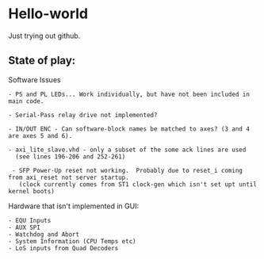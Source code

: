# Hello-world
Just trying out github.

## State of play:

Software Issues

	- PS and PL LEDs... Work individually, but have not been included in main code.

	- Serial-Pass relay drive not implemented?

	- IN/OUT ENC - Can software-block names be matched to axes? (3 and 4 are axes 5 and 6).

	- axi_lite_slave.vhd - only a subset of the some ack lines are used 
	  (see lines 196-206 and 252-261)

	 - SFP Power-Up reset not working.  Probably due to reset_i coming from axi_reset not server startup. 
	   (clock currently comes from ST1 clock-gen which isn't set upt until kernel boots)

Hardware that isn't implemented in GUI:

	- EQU Inputs
	- AUX SPI
	- Watchdog and Abort
	- System Information (CPU Temps etc)
	- LoS inputs from Quad Decoders
  
